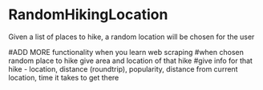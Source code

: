 # RandomHikingLocation
Given a list of places to hike, a random location will be chosen for the user

#ADD MORE functionality when you learn web scraping
#when chosen random place to hike give area and location of that hike
#give info for that hike - location, distance (roundtrip), popularity, distance from current location, time it takes to get there
